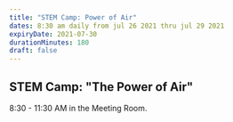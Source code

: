 ```yaml
---
title: "STEM Camp: Power of Air"
dates: 8:30 am daily from jul 26 2021 thru jul 29 2021
expiryDate: 2021-07-30
durationMinutes: 180
draft: false
---
```

## STEM Camp: "The Power of Air"  
8:30 - 11:30 AM in the Meeting Room.
